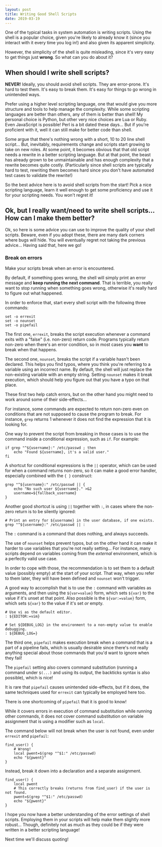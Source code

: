 ```yaml
---
layout: post
title: Writing Good Shell Scripts
date: 2019-03-19
---
```


One of the typical tasks in system automation is writing scripts. Using the
shell is a popular choice, given you're likely to already know it (since you
interact with it every time you log in!) and also given its apparent simplicity.

However, the simplicity of the shell is quite misleading, since it's very easy
to get things just **wrong**. So what can you do about it?

## When should I write shell scripts?

**NEVER!** Ideally, you should avoid shell scripts. They are error-prone. It's
hard to test them. It's easy to break them. It's easy for things to go wrong in
unintended ways.

Prefer using a higher level scripting language, one that would give you more
structure and tools to help manage the complexity. While some scripting
languages are better than others, any of them is better than shell! My personal
choice is Python, but other very nice choices are Lua or Ruby. Even JavaScript
is possible! Perl is a bit dated these days... But if you're proficient with it,
well it can still make for better code than shell.

Some argue that there's nothing wrong with a short, 10 to 20 line shell
script... But, inevitably, requirements change and scripts start growing to take
on new roles. At some point, it becomes obvious that that old script needs a
rewrite in a better scripting language. But at that point, the beast has already
grown to be unmaintainable and has enough complexity that a rewrite becomes
quite costly. (Particularly since shell scripts are typically hard to test,
rewriting them becomes hard since you don't have automated test cases to
validate the rewrite!)

So the best advice here is to avoid shell scripts from the start! Pick a nice
scripting language, learn it well enough to get some proficiency and use it for
your scripting needs. You won't regret it!

## Ok, but I really want/need to write shell scripts... How can I make them better?

Ok, so here is some advice you can use to improve the quality of your shell
scripts. Beware, even if you adopt these, there are many dark corners where bugs
will hide. You will eventually regret not taking the previous advice... Having
said that, here we go!

### Break on errors

Make your scripts break when an error is encountered.

By default, if something goes wrong, the shell will simply print an error
message and **keep running the next command**. That is terrible, you really want
to stop running when something goes wrong, otherwise it's really hard to figure
out what happened.

In order to enforce that, start every shell script with the following three
commands:

```shell
set -o errexit
set -o nounset
set -o pipefail
```

The first one, `errexit`, breaks the script execution whenever a command exits
with a "false" (i.e. non-zero) return code. Programs typically return non-zero
when there's an error condition, so in most cases you **want** to break when
that happens.

The second one, `nounset`, breaks the script if a variable hasn't been declared.
This helps you find typos, where you think you're referring to a variable using
an incorrect name. By default, the shell will just replace the non-existing
variable with an empty string. Setting `nounset` makes it break execution, which
should help you figure out that you have a typo on that place.

These first two help catch errors, but on the other hand you might need to work
around some of their side-effects...

For instance, some commands are expected to return non-zero even on conditions
that are not supposed to cause the program to break. For instance, `grep`
returns 1 whenever it does not find the expression that it is looking for.

One way to prevent the script from breaking in those cases is to use the command
inside a conditional expression, such as `if`. For example:

```shell
if grep "^${username}:" /etc/passwd ; then
    echo "Found ${username}, it's a valid user."
fi
```

A shortcut for conditional expressions is the `||` operator, which can be used
for when a command returns non-zero, so it can make a good error handler,
especially combined with the `{ }` construct:

```shell
grep "^${username}:" /etc/passwd || {
    echo "No such user ${username}." >&2
    username=${fallback_username}
}
```

Another good shortcut is using `||` together with `:`, in cases where the
non-zero return is to be silently ignored:

```shell
# Print an entry for ${username} in the user database, if one exists.
grep "^${username}:" /etc/passwd || :
```

The `:` command is a command that does nothing, and always succeeds.

The use of `nounset` helps prevent typos, but on the other hand it can make it
harder to use variables that you're not really setting... For instance, many
scripts depend on variables coming from the _external_ environment, which is a
perfectly valid use case.

In order to cope with those, the recommendation is to set them to a default
value (possibly empty) at the start of your script. That way, when you refer to
them later, they will have been defined and `nounset` won't trigger.

A good way to accomplish that is to use the `:` command with variables as
arguments, and then using the `${var=value}` form, which sets `${var}` to the
value if it's unset at that point. Also possible is the `${var:=value}` form,
which sets `${var}` to the value if it's set *or* empty.

```shell
# Use vi as the default editor.
: ${EDITOR:=vim}

# Set ${DEBUG_LOG} in the environment to a non-empty value to enable debugging.
: ${DEBUG_LOG=}
```

The third one, `pipefail` makes execution break when a command that is a part of
a pipeline fails, which is usually desirable since there's not really anything
special about those commands that you'd want to ignore when they fail!

The `pipefail` setting also covers command substitution (running a command under
`$(...)` and using its output, the backticks syntax is also possible), which is
nice!

It is rare that `pipefail` causes unintended side-effects, but if it does, the
same techniques used for `errexit` can typically be employed here too.

There is one shortcoming of `pipefail` that it is good to know!

While it covers errors in execution of command substitution while running other
commands, it does not cover command substitution on variable assignment that is
using a modifier such as `local`.

The command below will not break when the user is not found, even under
`errexit` and `pipefail`:

```shell
find_user() {
    # Wrong!
    local pwent=$(grep "^$1:" /etc/passwd)
    echo "${pwent}"
}
```

Instead, break it down into a declaration and a separate assignment.

```shell
find_user() {
    local pwent
    # This correctly breaks (returns from find_user) if the user is not found.
    pwent=$(grep "^$1:" /etc/passwd)
    echo "${pwent}"
}
```

I hope you now have a better understanding of the error settings of shell
scripts. Employing them in your scripts will help make them slightly more
robust... Though, definitely not as much as they could be if they were written
in a better scripting language!

Next time we'll discuss quoting!

